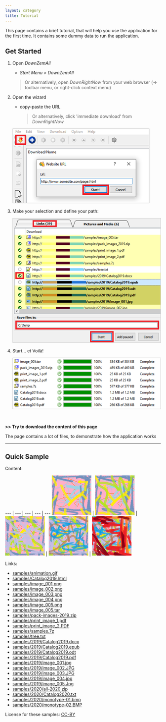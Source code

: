 ```yaml
---
layout: category
title: Tutorial
---
```


This page contains a brief tutorial, that will help you use the application for the first time.
It contains some dummy data to run the application.

## Get Started

1. Open *DownZemAll*
    - *Start Menu* > *DownZemAll*
    > Or alternatively, open *DownRightNow* from your web browser (-> toolbar menu, or right-click context menu)

2. Open the wizard
    - copy-paste the URL
        > Or alternatively, click 'immediate download' from *DownRightNow*
    
    ![](../assets/images/tutorial/01-wizard.png)
    

3. Make your selection and define your path:
    
    ![](../assets/images/tutorial/02-selection.png)

4. Start... et Voilà!
    
    ![](../assets/images/tutorial/03-completed.png)


<br/>

**>> Try to download the content of this page**

The page contains a lot of files, to demonstrate how the application works

---

## Quick Sample

Content:

--- | --- | --- | --- | ---
<a href="../samples/image_001.png"><img src="../samples/thumbs/tb_image_001.png"></a> | <a href="../samples/image_002.png"><img src="../samples/thumbs/tb_image_002.png"></a> | <a href="../samples/image_003.png"><img src="../samples/thumbs/tb_image_003.Png"></a> | <a href="../samples/image_004.png"><img src="../samples/thumbs/tb_image_004.PNG"></a> | <a href="../samples/image_005.png"><img src="../samples/thumbs/tb_image_005.PNG"></a>


Links:

* [samples/animation.gif](../samples/animation.gif)
* [samples/Catalog2019.html](../samples/Catalog2019.html)
* [samples/image_001.png](../samples/image_001.png)
* [samples/image_002.png](../samples/image_002.png)
* [samples/image_003.png](../samples/image_003.png)
* [samples/image_004.png](../samples/image_004.png)
* [samples/image_005.png](../samples/image_005.png)
* [samples/image_005.tar](../samples/image_005.tar)
* [samples/pack-images-2019.zip](../samples/pack-images-2019.zip)
* [samples/print_image_1.pdf](../samples/print_image_1.pdf)
* [samples/print_image_2.PDF](../samples/print_image_2.PDF)
* [samples/samples.7z](../samples/samples.7z)
* [samples/tree.txt](../samples/tree.txt)
* [samples/2019/Catalog2019.docx](../samples/2019/Catalog2019.docx)
* [samples/2019/Catalog2019.epub](../samples/2019/Catalog2019.epub)
* [samples/2019/Catalog2019.odt](../samples/2019/Catalog2019.odt)
* [samples/2019/Catalog2019.pdf](../samples/2019/Catalog2019.pdf)
* [samples/2019/image_001.jpg](../samples/2019/image_001.jpg)
* [samples/2019/image_002.JPG](../samples/2019/image_002.JPG)
* [samples/2019/image_003.JPG](../samples/2019/image_003.JPG)
* [samples/2019/image_004.jpg](../samples/2019/image_004.jpg)
* [samples/2019/image_005.Jpg](../samples/2019/image_005.Jpg)
* [samples/2020/all-2020.zip](../samples/2020/all-2020.zip)
* [samples/2020/Catalog2020.txt](../samples/2020/Catalog2020.txt)
* [samples/2020/monotype-01.bmp](../samples/2020/monotype-01.bmp)
* [samples/2020/monotype-02.BMP](../samples/2020/monotype-02.BMP)

License for these samples: [CC-BY](https://creativecommons.org/licenses/by/3.0/ "https://creativecommons.org/licenses/by/3.0/")
